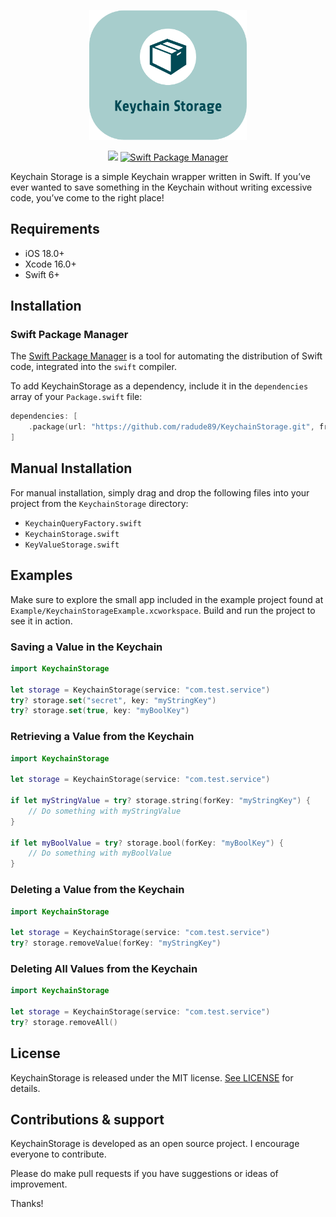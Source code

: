 <p align="center">
    <img src="https://github.com/radude89/KeychainStorage/blob/master/Images/Logo.png" width="50%" height="50%" alt="Keychain Storage" />
</p>
<p align="center">
  <img src="https://img.shields.io/badge/Swift-6-orange.svg" />

  <a href="https://swift.org/package-manager">
        <img src="https://img.shields.io/badge/spm-compatible-brightgreen.svg?style=flat" alt="Swift Package Manager" />
  </a>

</p>

Keychain Storage is a simple Keychain wrapper written in Swift. If you’ve ever wanted to save something in the Keychain without writing excessive code, you’ve come to the right place!

## Requirements

- iOS 18.0+
- Xcode 16.0+
- Swift 6+

## Installation

### Swift Package Manager

The [Swift Package Manager](https://swift.org/package-manager/) is a tool for automating the distribution of Swift code, integrated into the `swift` compiler.

To add KeychainStorage as a dependency, include it in the `dependencies` array of your `Package.swift` file:

```swift
dependencies: [
    .package(url: "https://github.com/radude89/KeychainStorage.git", from: "2.0.1")
]
```

## Manual Installation

For manual installation, simply drag and drop the following files into your project from the `KeychainStorage` directory:

- `KeychainQueryFactory.swift`
- `KeychainStorage.swift`
- `KeyValueStorage.swift`

## Examples

Make sure to explore the small app included in the example project found at `Example/KeychainStorageExample.xcworkspace`. Build and run the project to see it in action.

### Saving a Value in the Keychain

```swift
import KeychainStorage

let storage = KeychainStorage(service: "com.test.service")
try? storage.set("secret", key: "myStringKey")
try? storage.set(true, key: "myBoolKey")
```

### Retrieving a Value from the Keychain

```swift
import KeychainStorage

let storage = KeychainStorage(service: "com.test.service")

if let myStringValue = try? storage.string(forKey: "myStringKey") {
    // Do something with myStringValue
}

if let myBoolValue = try? storage.bool(forKey: "myBoolKey") {
    // Do something with myBoolValue
}
```

### Deleting a Value from the Keychain

```swift
import KeychainStorage

let storage = KeychainStorage(service: "com.test.service")
try? storage.removeValue(forKey: "myStringKey")
```

### Deleting All Values from the Keychain

```swift
import KeychainStorage

let storage = KeychainStorage(service: "com.test.service")
try? storage.removeAll()
```

## License

KeychainStorage is released under the MIT license. [See LICENSE](https://github.com/radude89/KeychainStorage/blob/master/LICENSE) for details.

## Contributions & support

KeychainStorage is developed as an open source project. I encourage everyone to contribute. <br />

Please do make pull requests if you have suggestions or ideas of improvement.

Thanks!
